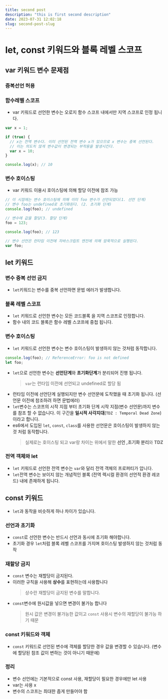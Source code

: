```yaml
---
title: second post
description: "this is first second description"
date: 2023-07-31 12:02:18
slug: second-post-slug
---
```


# let, const 키워드와 블록 레벨 스코프

## var 키워드 변수 문제점

### 중복선언 허용

### 함수레벨 스코프

- var 키워드로 선언한 변수는 오로지 함수 스코프 내에서만 지역 스코프로 인정 됩니다.

```js
var x = 1;

if (true) {
  // x는 전역 변수다. 이미 선언된 전역 변수 x가 있으므로 x 변수는 중복 선언된다.
  // 이는 의도치 않게 변수값이 변경되는 부작용을 발생시킨다.
  var x = 10;
}

console.log(x); // 10
```

### 변수 호이스팅

- var 키워드 이용시 호이스팅에 의해 할당 이전에 참조 가능

```js
// 이 시점에는 변수 호이스팅에 의해 이미 foo 변수가 선언되었다(1. 선언 단계)
// 변수 foo는 undefined로 초기화된다. (2. 초기화 단계)
console.log(foo); // undefined

// 변수에 값을 할당(3. 할당 단계)
foo = 123;

console.log(foo); // 123

// 변수 선언은 런타임 이전에 자바스크립트 엔진에 의해 암묵적으로 실행된다.
var foo;
```

## let 키워드

### 변수 중복 선언 금지

- `let`키워드는 변수를 중복 선언하면 문법 에러가 발생합니다.

### 블록 레벨 스코프

- `let` 키워드로 선언한 변수는 모든 코드블록 을 지역 스코프로 인정합니다.
- 함수 내의 코드 블록은 함수 레벨 스코프에 중첩 됩니다.

### 변수 호이스팅

- `let` 키워드로 선언한 변수는 변수 호이스팅이 발생하지 않는 것처럼 동작합니다.

```js
console.log(foo); // ReferenceError: foo is not defined
let foo;
```

- `let`으로 선언한 변수는 **선언단계**와 **초기화단계**가 분리되어 진행 됩니다.
  > `var`는 런타임 이전에 선언되고 undefined로 할당 됨
- 런타임 이전에 선언단계 실행되지만 변수 선언문에 도착했을 때 초기화 됩니다. (선언문 이전에 참조하려 하면 문법에러)
- `let`변수는 스코프의 시작 지점 부터 초기화 단계 시작 지점(변수 선언문)까지 변수를 참조 할 수 없습니다. 이 구간을 **일시적 사각지대**(`TDZ : Temporal Dead Zone`)이라고 합니다.
- es6에서 도입된 `let`, `const`, `class`를 사용한 선언문은 호이스팅이 발생하지 않는 것 처럼 동작합니다.
  > 실제로는 호이스팅 되고 var랑 차이는 위에서 말한 **선언 ,초기화 분리**와 **TDZ**

### 전역 객체와 let

- `let` 키워드로 선언한 전역 변수는 `var`와 달리 전역 객체의 프로퍼티가 압니다.
- `let`전역 변수는 보이지 않는 개념적인 블록 (전역 렉시컬 환경의 선언적 환경 레코드) 내에 존재하게 됩니다.

## const 키워드

- `let`과 동작을 비슷하게 하나 차이가 있습니다.

### 선언과 초기화

- `const`로 선언한 변수는 반드시 선언과 동시에 초기화 해야합니다.
- 초기화 경우 `let`처럼 블록 레벨 스코프를 가지며 호이스팅 발생하지 않는 것처럼 동작

### 재할당 금지

- `const` 변수는 재할당이 금지된다.
- 이러한 규칙을 사용해 **상수**를 표현하는데 사용합니다
  > 상수란 재할당이 금지된 변수를 말합니다.
- `const`변수에 원시값을 넣으면 변경이 불가능 합니다
  > 원시 값은 변경이 불가능한 값이고 `const` 사용시 변수의 재할당이 불가능 하기 때문

### const 키워드와 객체

- `const` 키워드로 선언된 변수에 객체를 할당한 경우 값을 변경할 수 있습니다.
  (변수에 할당된 참조 값이 변하는 것이 아니기 때문에)

### 정리

- 변수 선언에는 기본적으로 const 사용, 재할당이 필요한 경우에만 let 사용
- var는 사용 x
- 변수의 스코프는 최대한 좁게 만들어야 함
